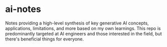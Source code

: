 # ai-notes
Notes providing a high-level synthesis of key generative AI concepts, applications, limitations, and more based on my own learnings. This repo is predominantly targeted at AI engineers and those interested in the field, but there's beneficial things for everyone.
